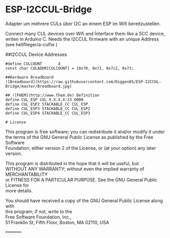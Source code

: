 # ESP-I2CCUL-Bridge
Adapter um mehrere CULs über I2C an einem ESP im Wifi bereitzustellen.

Connect many CUL devices over Wifi and Ínterface them like a SCC device, writen in Arduino C.
Needs the I2CCUL firmware with an unique Address (see heliflieger/a-culfw )

##I2CCUL Device Addresses
```
#define CULCOUNT       4
const char CULADDR[CULCOUNT] = {0x70, 0x71, 0x7c2, 0x73;

##Hardware Breadboard
![Breadboard](https://raw.githubusercontent.com/Diggen85/ESP-I2CCUL-Bridge/master/Breadboard.jpg)

## ![FHEM](http://www.fhem.de) Definition
define CUL_ESP CUL X.X.X.X:23 0000
define CUL_ESP2 STACKABLE_CC CUL_ESP
define CUL_ESP3 STACKABLE_CC CUL_ESP2
define CUL_ESP4 STACKABLE_CC CUL_ESP3

# License
```
This program is free software; you can redistribute it and/or modify it under  
the terms of the GNU General Public License as published by the Free Software  
Foundation; either version 2 of the License, or (at your option) any later  
version.

This program is distributed in the hope that it will be useful, but  
WITHOUT ANY WARRANTY; without even the implied warranty of MERCHANTABILITY  
or FITNESS FOR A PARTICULAR PURPOSE. See the GNU General Public License for  
more details.

You should have received a copy of the GNU General Public License along with  
this program; if not, write to the  
Free Software Foundation, Inc.,  
51 Franklin St, Fifth Floor, Boston, MA 02110, USA
```
=======


